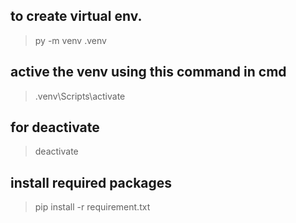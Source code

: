 ## to create virtual env.

> py -m venv .venv

## active the venv using this command in cmd

> .venv\Scripts\activate

## for deactivate

> deactivate

## install required packages 

> pip install -r requirement.txt